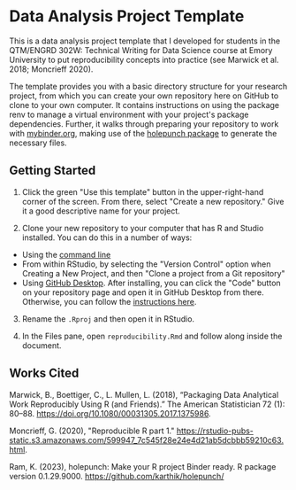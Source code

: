 
# Data Analysis Project Template

<!-- badges: start -->
<!-- badges: end -->

This is a data analysis project template that I developed for students in the QTM/ENGRD 302W: Technical Writing for Data Science course at Emory University to put reproducibility concepts into practice (see Marwick et al. 2018; Moncrieff 2020).

The template provides you with a basic directory structure for your research project, from which you can create your own repository here on GitHub to clone to your own computer. It contains instructions on using the package renv to manage a virtual environment with your project's package dependencies. Further, it walks through preparing your repository to work with [mybinder.org](https://mybinder.org), making use of the [holepunch package](https://karthik.github.io/holepunch/articles/getting_started.html) to generate the necessary files.

## Getting Started

1. Click the green "Use this template" button in the upper-right-hand corner of the screen. From there, select "Create a new repository." Give it a good descriptive name for your project.

2. Clone your new repository to your computer that has R and Studio installed. You can do this in a number of ways:

  - Using the [command line](https://docs.github.com/en/get-started/importing-your-projects-to-github/importing-source-code-to-github/adding-locally-hosted-code-to-github)
  - From within RStudio, by selecting the "Version Control" option when Creating a New Project, and then "Clone a project from a Git repository"
  - Using [GitHub Desktop](https://desktop.github.com). After installing, you can click the "Code" button on your repository page and open it in GitHub Desktop from there. Otherwise, you can follow the [instructions here](https://docs.github.com/en/desktop/contributing-and-collaborating-using-github-desktop/adding-and-cloning-repositories/adding-a-repository-from-your-local-computer-to-github-desktop  ).
  
3. Rename the `.Rproj` and then open it in RStudio.

4. In the Files pane, open `reproducibility.Rmd` and follow along inside the document.
  

## Works Cited

Marwick, B., Boettiger, C., L. Mullen, L. (2018), “Packaging Data Analytical Work Reproducibly Using R (and Friends).” The American Statistician 72 (1): 80–88. https://doi.org/10.1080/00031305.2017.1375986.

Moncrieff, G. (2020), "Reproducible R part 1." https://rstudio-pubs-static.s3.amazonaws.com/599947_7c545f28e24e4d21ab5dcbbb59210c63.html.

Ram, K. (2023), holepunch: Make your R project Binder ready. R package version 0.1.29.9000. https://github.com/karthik/holepunch/
